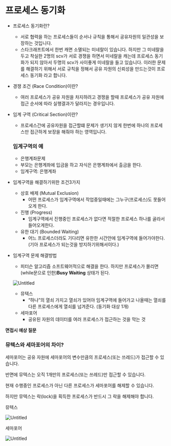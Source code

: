 # 프로세스 동기화

- 프로세스 동기화란?
    - 서로 협력을 하는 프로세스들이 순서나 규칙을 통해서 공유자원의 일관성을 보장하는 것입니다.
    - 스타크래프트에서 한번 캐면 소멸되는 미네랄이 있습니다. 하지만 그 미네랄을 두고 착실한 2명의 scv가 서로 경쟁을 하면서 미네랄을 캐는데 프로세스 동기화가 되지 않아서 두명의 scv가 사이좋게 미네랄을 들고 있습니다. 이러한 문제를 해결하기 위해서 서로 규칙을 정해서 공유 자원의 신뢰성을 만드는것이 프로세스 동기화 라고 합니다.
- 경쟁 조건 (Race Condition)이란?
    - 여러 프로세스가 공유 자원을 차지하려고 경쟁을 할때 프로세스가 공유 자원에 접근 순서에 따라 실행결과가 달라지는 경우입니다.
- 임계 구역 (Critical Section)이란?
    - 프로세스간에 공유자원을 접근할떄 문제가 생기지 않게 한번에 하나의 프로세스만 접근하게 보장을 해줘야 하는 영역입니다.
    
    ### 임계구역의 예
    
    - 은행계좌문제
    - 부모는 은행계좌에 입금을 하고 자식은 은행계좌에서 출금을 한다.
    - 임계구역: 은행계좌
    
- 임계구역을 해결하기위한 조건3가지
    - 상호 배제 (Mutual Exclusion)
        - 어떤 프로세스가 임계구역에서 작업중일때에는 그누구(프로세스)도 못들어오게 한다.
    - 진행 (Progress)
        - 임계구역에서 진행중인 프로세스가 없다면 적절한 프로세스 하나를 골라서 들어오게한다.
    - 유한 대기 (Bounded Waiting)
        - 어느 프로세스더라도 기다리면 유한한 시간안에 임계구역에 들어가야한다.(기아 프로세스가 되는것을 방지하기위해서이다.)

- 임계구역 문제 해결방법
    - 피터슨 알고리즘 소프트웨어적으로 해결을 한다. 하지만 프로세스가 몰리면 (while문으로 인한)**Busy Waiting** 상태가 된다.
    
    ![Untitled](%E1%84%91%E1%85%B3%E1%84%85%E1%85%A9%E1%84%89%E1%85%A6%E1%84%89%E1%85%B3%20%E1%84%83%208ff20/Untitled.png)
    
    - 뮤텍스
        - “하나”의 열쇠  가지고 열쇠가 있어야 임계구역에 들어가고 나올때는 열쇠를 다른 프로세스에게 열쇠를 넘겨준다. (동기화 대상 1개)
    - 세마포어
        - 공유된 자원의 데이터를  여러 프로세스가 접근하는 것을 막는 것
    

**면접시 예상 질문** 

### 뮤텍스와 세마포어의 차이?

세마포어는 공유 자원에 세마포어의 변수만큼의 프로세스(또는 쓰레드)가 접근할 수 있습니다.

반면에 뮤텍스는 오직 1개만의 프로세스(또는 쓰레드)만 접근할 수 있습니다.

현재 수행중인 프로세스가 아닌 다른 프로세스가 세마포어를 해제할 수 있습니다.

하지만 뮤텍스는 락(lock)을 획득한 프로세스가 반드시 그 락을 해제해야 합니다.

뮤텍스

![Untitled](%E1%84%91%E1%85%B3%E1%84%85%E1%85%A9%E1%84%89%E1%85%A6%E1%84%89%E1%85%B3%20%E1%84%83%208ff20/Untitled%201.png)

세마포어

![Untitled](%E1%84%91%E1%85%B3%E1%84%85%E1%85%A9%E1%84%89%E1%85%A6%E1%84%89%E1%85%B3%20%E1%84%83%208ff20/Untitled%202.png)
